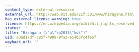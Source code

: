 ```yaml
---
content_type: external-resource
external_url: http://web.mit.edu/21f.501/www/hiragana.html
has_external_license_warning: true
license: https://en.wikipedia.org/wiki/All_rights_reserved
status: ''
title: "Hiragana (\"a\"\u2013\"ko\")"
uid: c0ad17df-c85f-4999-9fa3-654b5fc4fe5f
wayback_url: ''
---
```

